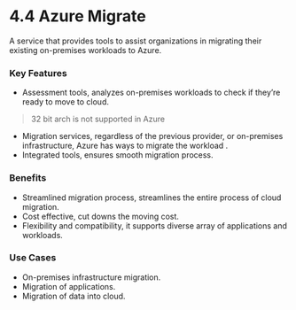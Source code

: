 # 4.4 Azure Migrate

A service that provides tools to assist organizations in migrating their existing on-premises workloads to Azure.

### Key Features

- Assessment tools, analyzes on-premises workloads to check if they’re ready to move to cloud.

> 32 bit arch is not supported in Azure
> 
- Migration services, regardless of the previous provider, or on-premises infrastructure, Azure has ways to migrate the workload .
- Integrated tools, ensures smooth migration process.

### Benefits

- Streamlined migration process, streamlines the entire process of cloud migration.
- Cost effective, cut downs the moving cost.
- Flexibility and compatibility, it supports diverse array of applications and workloads.

### Use Cases

- On-premises infrastructure migration.
- Migration of applications.
- Migration of data into cloud.